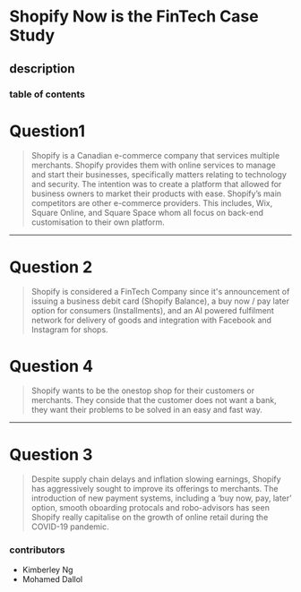 # Shopify Now is the FinTech Case Study
## description
### table of contents


# Question1
> Shopify is a Canadian e-commerce company that services multiple merchants. Shopify provides them with online services to manage and start their businesses, specifically matters relating to technology and security. The intention was to create a platform that allowed for business owners to market their products with ease.
Shopify’s main competitors are other e-commerce providers. This includes, Wix, Square Online, and Square Space whom all focus on back-end customisation to their own platform.
---
# Question 2
> Shopify is considered a FinTech Company since it's announcement of issuing a business debit card (Shopify Balance), a buy now / pay later option for consumers (Installments), and an AI powered fulfilment network for delivery of goods and integration with Facebook and Instagram for shops.  

# Question 4
> Shopify wants to be the onestop shop for their customers or merchants. They conside that the customer does not want a bank, they want their problems to be solved in an easy and fast way.
---
# Question 3
> Despite supply chain delays and inflation slowing earnings, Shopify has aggressively sought to improve its offerings to merchants. The introduction of new payment systems, including a ‘buy now, pay, later’ option, smooth oboarding protocals and robo-advisors has seen Shopify really capitalise on the growth of online retail during the COVID-19 pandemic. 

### contributors
- Kimberley Ng
- Mohamed Dallol
